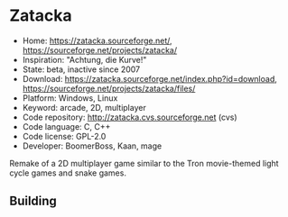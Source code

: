 # Zatacka

- Home: https://zatacka.sourceforge.net/, https://sourceforge.net/projects/zatacka/
- Inspiration: "Achtung, die Kurve!"
- State: beta, inactive since 2007
- Download: https://zatacka.sourceforge.net/index.php?id=download, https://sourceforge.net/projects/zatacka/files/
- Platform: Windows, Linux
- Keyword: arcade, 2D, multiplayer
- Code repository: http://zatacka.cvs.sourceforge.net (cvs)
- Code language: C, C++
- Code license: GPL-2.0
- Developer: BoomerBoss, Kaan, mage

Remake of a 2D multiplayer game similar to the Tron movie-themed light cycle games and snake games.

## Building
